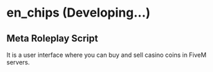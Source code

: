 # en_chips (Developing...)
## Meta Roleplay Script
It is a user interface where you can buy and sell casino coins in FiveM servers.


